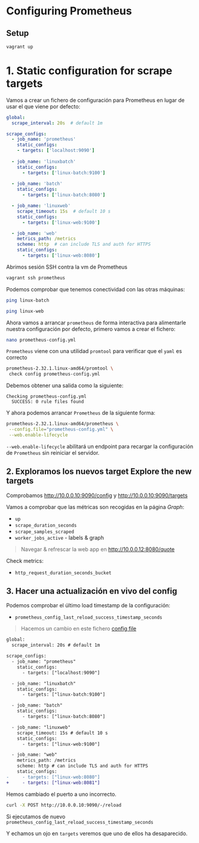 # Configuring Prometheus

## Setup

```bash
vagrant up
```

# 1. Static configuration for scrape targets

Vamos a crear un fichero de configuración para Prometheus en lugar de usar el que viene por defecto:

```yaml
global:
  scrape_interval: 20s  # default 1m 

scrape_configs:
  - job_name: 'prometheus'
    static_configs:
    - targets: ['localhost:9090']  
  
  - job_name: 'linuxbatch'
    static_configs:
      - targets: ['linux-batch:9100']
      
  - job_name: 'batch'
    static_configs:
      - targets: ['linux-batch:8080']

  - job_name: 'linuxweb'
    scrape_timeout: 15s  # default 10 s
    static_configs:
      - targets: ['linux-web:9100']

  - job_name: 'web'
    metrics_path: /metrics
    scheme: http  # can include TLS and auth for HTTPS
    static_configs:
      - targets: ['linux-web:8080']

```

Abrimos sesión SSH contra la vm de Prometheus 

```bash
vagrant ssh prometheus
```

Podemos comprobar que tenemos conectividad con las otras máquinas:

```bash
ping linux-batch
```

```bash
ping linux-web
```

Ahora vamos a arrancar `prometheus` de forma interactiva para alimentarle nuestra configuración por defecto, primero vamos a crear el fichero:

```bash
nano prometheus-config.yml
```

`Prometheus` viene con una utilidad `promtool` para verificar que el `yaml` es correcto 

```bash
prometheus-2.32.1.linux-amd64/promtool \
 check config prometheus-config.yml 
```

Debemos obtener una salida como la siguiente:

```
Checking prometheus-config.yml
  SUCCESS: 0 rule files found
```

Y ahora podemos arrancar `Prometheus` de la siguiente forma:

```bash
prometheus-2.32.1.linux-amd64/prometheus \
 --config.file="prometheus-config.yml" \
 --web.enable-lifecycle
```

`--web.enable-lifecycle` abilitará un endpoint para recargar la configuración de `Prometheus` sin reiniciar el servidor.

## 2. Exploramos los nuevos target Explore the new targets

Comprobamos http://10.0.0.10:9090/config y http://10.0.0.10:9090/targets


Vamos a comprobar que las métricas son recogidas en la página _Graph_:

- `up`
- `scrape_duration_seconds`
- `scrape_samples_scraped`
- `worker_jobs_active` - labels & graph

> Navegar & refrescar la web app en http://10.0.0.12:8080/quote

Check metrics:

- `http_request_duration_seconds_bucket`


## 3. Hacer una actualización en vivo del config

Podemos comprobar el último load timestamp de la configuración:

- `prometheus_config_last_reload_success_timestamp_seconds`

> Hacemos un cambio en este fichero [config file](./prometheus-config.yml)

```diff
global:
  scrape_interval: 20s # default 1m

scrape_configs:
  - job_name: "prometheus"
    static_configs:
      - targets: ["localhost:9090"]

  - job_name: "linuxbatch"
    static_configs:
      - targets: ["linux-batch:9100"]

  - job_name: "batch"
    static_configs:
      - targets: ["linux-batch:8080"]

  - job_name: "linuxweb"
    scrape_timeout: 15s # default 10 s
    static_configs:
      - targets: ["linux-web:9100"]

  - job_name: "web"
    metrics_path: /metrics
    scheme: http # can include TLS and auth for HTTPS
    static_configs:
-     - targets: ["linux-web:8080"]
+     - targets: ["linux-web:8081"]
```

Hemos cambiado el puerto a uno incorrecto.

```bash
curl -X POST http://10.0.0.10:9090/-/reload
```

Si ejecutamos de nuevo `prometheus_config_last_reload_success_timestamp_seconds`

Y echamos un ojo en `targets` veremos que uno de ellos ha desaparecido.
